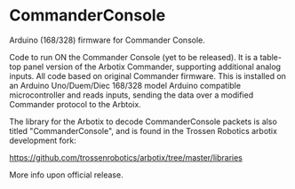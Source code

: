 CommanderConsole
================

Arduino (168/328) firmware for Commander Console.

Code to run ON the Commander Console (yet to be released). It is a table-top panel version of the Arbotix Commander, supporting additional analog inputs. All code based on original Commander firmware. This is installed on an Arduino Uno/Duem/Diec 168/328 model Arduino compatible microcontroller and reads inputs, sending the data over a modified Commander protocol to the Arbtoix. 

The library for the Arbotix to decode CommanderConsole packets is also titled "CommanderConsole", and is found in the Trossen Robotics arbotix development fork:

https://github.com/trossenrobotics/arbotix/tree/master/libraries

More info upon official release.

